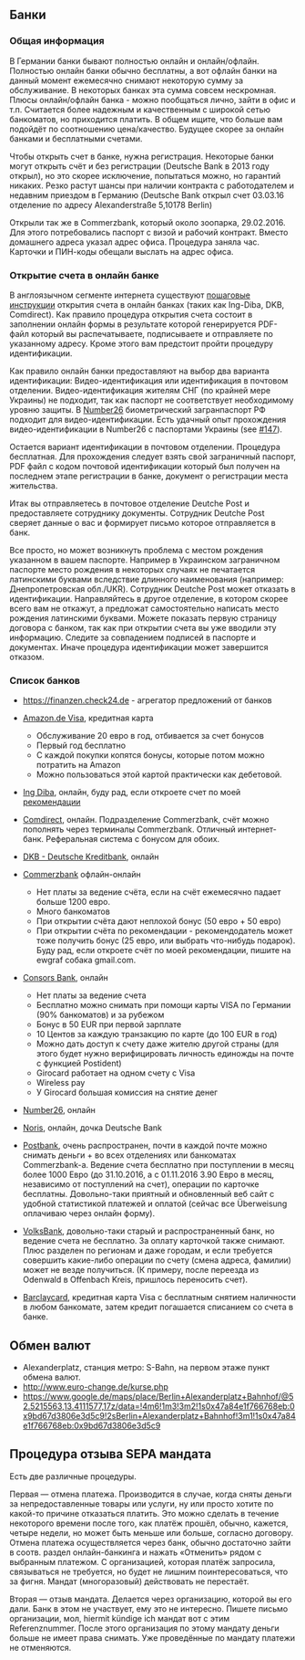 ## Банки

### Общая информация
В Германии банки бывают полностью онлайн и онлайн/офлайн. 
Полностью онлайн банки обычно бесплатны, а вот офлайн банки на данный момент ежемесячно снимают некоторую сумму за обслуживание. В некоторых банках эта сумма совсем нескромная.
Плюсы онлайн/офлайн банка - можно пообщаться лично, зайти в офис и т.п. Считается более надежным и качественным с широкой сетью банкоматов, но приходится платить.
В общем ищите, что больше вам подойдёт по соотношению цена/качество. Будущее скорее за онлайн банками и бесплатными счетами.

Чтобы открыть счет в банке, нужна регистрация. Некоторые банки могут открыть счёт и без регистрации (Deutsche Bank в 2013 году открыл), но это скорее исключение, попытаться можно, но гарантий никаких.
Резко растут шансы при наличии контракта с работодателем и недавним приездом в Германию (Deutsche Bank открыл счет 03.03.16 отделение по адресу Alexanderstraße 5,10178 Berlin)

Открыли так же в Commerzbank, который около зоопарка, 29.02.2016. Для этого потребовались паспорт с визой и рабочий контракт. Вместо домашнего адреса указал адрес офиса. Процедура заняла час. Карточки и ПИН-коды обещали выслать на адрес офиса.

### Открытие счета в онлайн банке
В англоязычном сегменте интернета существуют [пошаговые инструкции](http://banks-germany.com/best-german-bank-account) открытия счета в онлайн банках (таких как Ing-Diba, DKB, Comdirect). Как правило процедура открытия счета состоит в заполнении онлайн формы в результате которой генерируется PDF-файл который вы распечатываете, подписываете и отправляете по указанному адресу. Кроме этого вам предстоит пройти процедуру идентификации.   

Как правило онлайн банки предоставляют на выбор два варианта идентификации: Видео-идентификация или идентификация в почтовом отделении.
Видео-идентификация жителям СНГ (по крайней мере Украины) не подходит, так как паспорт не соответствует необходимому уровню защиты.
В [Number26](https://number26.eu/) биометрический загранпаспорт РФ подходит для видео-идентификации.
Есть удачный опыт прохождения видео-идентификации в Number26 с паспортами Украины (see [#147](https://github.com/ewgRa/de_faq/issues/147)). 

Остается вариант идентификации в почтовом отделении. Процедура бесплатная. Для прохождения следует взять свой заграничный паспорт, PDF файл с кодом почтовой идентификации который был получен на последнем этапе регистрации в банке, документ о регистрации места жительства.

Итак вы отправляетесь в почтовое отделение Deutche Post и предоставляете сотруднику документы. Сотрудник Deutche Post сверяет данные о вас и формирует письмо которое отправляется в банк.

Все просто, но может возникнуть проблема с местом рождения указанном в вашем паспорте. Например в Украинском заграничном паспорте место рождения в некоторых случаях не печатается латинскими буквами вследствие длинного наименования (например: Днепропетровская обл./UKR). Сотрудник Deutche Post может отказать в идентификации. Направляйтесь в другое отделение, в котором скорее всего вам не откажут, а предложат самостоятельно написать место рождения латинскими буквами. Можете показать первую страницу договора с банком, так как при открытии счета вы уже вводили эту информацию. Следите за совпадением подписей в паспорте и документах. Иначе процедура идентификации может завершится отказом.

### Список банков
- https://finanzen.check24.de - агрегатор предложений от банков

- [Amazon.de Visa](http://www.lbb.de/amazon), кредитная карта
  - Обслуживание 20 евро в год, отбивается за счет бонусов
  - Первый год бесплатно
  - С каждой покупки копятся бонусы, которые потом можно потратить на Amazon
  - Можно пользоваться этой картой практически как дебетовой.

- [Ing Diba](https://www.ing-diba.de/), онлайн, буду рад, если откроете счет по моей [рекомендации](https://www.ing-diba.de/girokontokwk/aa/XouQjlYYdA)

- [Comdirect](https://www.comdirect.de), онлайн. Подразделение Commerzbank, счёт можно пополнять через терминалы Commerzbank. Отличный интернет-банк. Реферальная система с бонусом для обоих.

- [DKB - Deutsche Kreditbank](https://www.dkb.de), онлайн

- [Commerzbank](https://www.commerzbank.de/) офлайн-онлайн
  - Нет платы за ведение счёта, если на счёт ежемесячно падает больше 1200 евро.
  - Много банкоматов
  - При открытии счёта дают неплохой бонус (50 евро + 50 евро)
  - При открытии счёта по рекомендации - рекомендодатель может тоже получить бонус (25 евро, или выбрать что-нибудь подарок). Буду рад, если откроете счёт по моей рекомендации, пишите на ewgraf собака gmail.com.

- [Consors Bank](https://www.consorsbank.de/ev/Girokonto/-/Girokonto), онлайн
  - Нет платы за ведение счета
  - Бесплатно можно снимать при помощи карты VISA по Германии (90% банкоматов) и за рубежом
  - Бонус в 50 EUR при первой зарплате
  - 10 Центов за каждую транзакцию по карте (до 100 EUR в год)
  - Можно дать доступ к счету даже жителю другой страны (для этого будет нужно верифицировать личность единожды на почте с функцией Postident)
  - Girocard работает на одном счету с Visa
  - Wireless pay
  - У Girocard большая комиссия на снятие денег

- [Number26](https://number26.de/), онлайн
 
- [Noris](https://www.norisbank.de/), онлайн, дочка Deutsche Bank

- [Postbank](https://www.postbank.de/), очень распространен, почти в каждой почте можно снимать деньги + во всех отделениях или банкоматах Commerzbank-a. Ведение счета бесплатно при поступлении в месяц более 1000 Евро (до 31.10.2016, а с 01.11.2016 3.90 Евро в месяц, независимо от поступлений на счет), операции по карточке бесплатны. Довольно-таки приятный и обновленный веб сайт с удобной статистикой платежей и оплатой (сейчас все Überweisung оплачиваю через онлайн форму).

- [VolksBank](https://www.vr.de/privatkunden.html), довольно-таки старый и распространенный банк, но ведение счета не бесплатно. За оплату карточкой также снимают. Плюс разделен по регионам и даже городам, и если требуется совершить какие-либо операции по счету (смена адреса, фамилии) может не везде получиться. (К примеру, после переезда из Odenwald в Offenbach Kreis, пришлось переносить счет).

- [Barclaycard](https://www.barclaycard.de/), кредитная карта Visa с бесплатным снятием наличности в любом банкомате, затем кредит погашается списанием со счета в банке.

## Обмен валют
- Alexanderplatz, станция метро: S-Bahn, на первом этаже пункт обмена валют.
- http://www.euro-change.de/kurse.php
- https://www.google.de/maps/place/Berlin+Alexanderplatz+Bahnhof/@52.5215563,13.4111577,17z/data=!4m6!1m3!3m2!1s0x47a84e1f766768eb:0x9bd67d3806e3d5c9!2sBerlin+Alexanderplatz+Bahnhof!3m1!1s0x47a84e1f766768eb:0x9bd67d3806e3d5c9

## Процедура отзыва SEPA мандата
Есть две различные процедуры.

Первая — отмена платежа. Производится в случае, когда сняты деньги за непредоставленные товары или услуги, ну или просто хотите по какой-то причине отказаться платить. Это можно сделать в течение некоторого времени после того, как платёж прошёл, обычно, кажется, четыре недели, но может быть меньше или больше, согласно договору. Отмена платежа осуществляется через банк, обычно достаточно зайти в соотв. раздел онлайн-банкинга и нажать «Отменить» рядом с выбранным платежом. С организацией, которая платёж запросила, связываться не требуется, но будет не лишним поинтересоваться, что за фигня. Мандат (многоразовый) действовать не перестаёт.

Вторая — отзыв мандата. Делается через организацию, которой вы его дали. Банк в этом не участвует, ему это не интересно. Пишете письмо организации, мол, hiermit kündige ich мандат вот с этим Referenznummer. После этого организация по этому мандату деньги больше не имеет права снимать. Уже проведённые по мандату платежи не отменяются.
